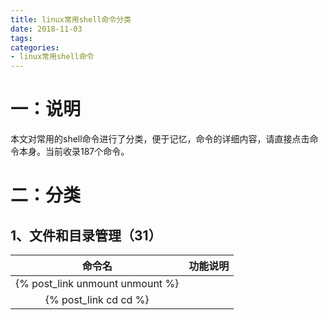 ```yaml
---
title: linux常用shell命令分类
date: 2018-11-03
tags:
categories: 
- linux常用shell命令
---
```

# 一：说明
本文对常用的shell命令进行了分类，便于记忆，命令的详细内容，请直接点击命令本身。当前收录187个命令。
<!-- more --> 
# 二：分类
1、文件和目录管理（31）
---
| 命令名                 | 功能说明 |
| :--:                   | :--      |
| {% post_link unmount unmount %} |          |
| {% post_link cd cd %} |          |
